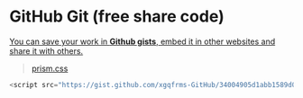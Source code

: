 # GitHub Git (free share code) 

[You can save your work in **Github gists**, embed it in other websites and share it with others.](http://dabblet.com/help/index.html)  

> [prism.css](https://gist.github.com/xgqfrms-GitHub/34004905d1abb1589d04f7f6ba3c2008)  

```js
<script src="https://gist.github.com/xgqfrms-GitHub/34004905d1abb1589d04f7f6ba3c2008.js"></script>

``` 

![]()
